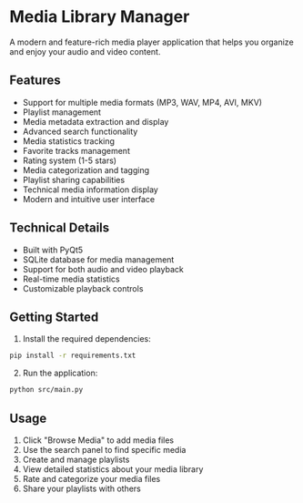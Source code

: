 # Media Library Manager

A modern and feature-rich media player application that helps you organize and enjoy your audio and video content.

## Features

- Support for multiple media formats (MP3, WAV, MP4, AVI, MKV)
- Playlist management
- Media metadata extraction and display
- Advanced search functionality
- Media statistics tracking
- Favorite tracks management
- Rating system (1-5 stars)
- Media categorization and tagging
- Playlist sharing capabilities
- Technical media information display
- Modern and intuitive user interface

## Technical Details

- Built with PyQt5
- SQLite database for media management
- Support for both audio and video playback
- Real-time media statistics
- Customizable playback controls

## Getting Started

1. Install the required dependencies:
```bash
pip install -r requirements.txt
```

2. Run the application:
```bash
python src/main.py
```

## Usage

1. Click "Browse Media" to add media files
2. Use the search panel to find specific media
3. Create and manage playlists
4. View detailed statistics about your media library
5. Rate and categorize your media files
6. Share your playlists with others